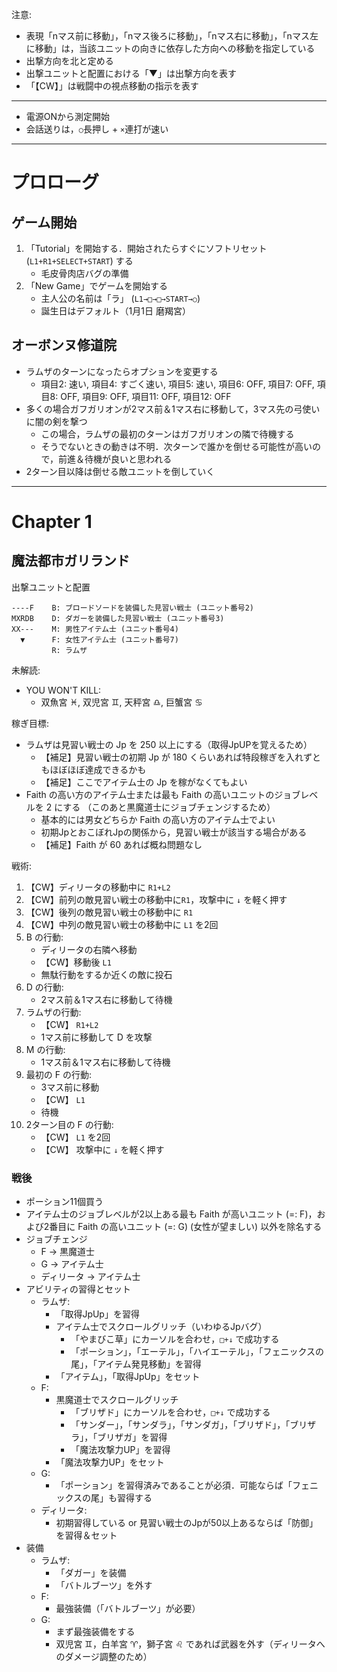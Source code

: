 注意:
* 表現「nマス前に移動」，「nマス後ろに移動」，「nマス右に移動」，「nマス左に移動」は，当該ユニットの向きに依存した方向への移動を指定している
* 出撃方向を北と定める
* 出撃ユニットと配置における「▼」は出撃方向を表す
* 「【CW】」は戦闘中の視点移動の指示を表す

--------

* 電源ONから測定開始
* 会話送りは，`○`長押し + `×`連打が速い

--------
# プロローグ

## ゲーム開始
1. 「Tutorial」を開始する．開始されたらすぐにソフトリセット (`L1+R1+SELECT+START`) する
   * 毛皮骨肉店バグの準備
3. 「New Game」でゲームを開始する
   * 主人公の名前は「ラ」 (`L1→□→□→START→○`)
   * 誕生日はデフォルト（1月1日 磨羯宮）

## オーボンヌ修道院
* ラムザのターンになったらオプションを変更する
   * 項目2: 速い, 項目4: すごく速い, 項目5: 速い, 項目6: OFF, 項目7: OFF, 項目8: OFF, 項目9: OFF, 項目11: OFF, 項目12: OFF
* 多くの場合ガフガリオンが2マス前＆1マス右に移動して，3マス先の弓使いに闇の剣を撃つ
   * この場合，ラムザの最初のターンはガフガリオンの隣で待機する
   * そうでないときの動きは不明．次ターンで誰かを倒せる可能性が高いので，前進＆待機が良いと思われる
* 2ターン目以降は倒せる敵ユニットを倒していく

--------
# Chapter 1

## 魔法都市ガリランド
出撃ユニットと配置
```
----F    B: ブロードソードを装備した見習い戦士 (ユニット番号2)
MXRDB    D: ダガーを装備した見習い戦士 (ユニット番号3)
XX---    M: 男性アイテム士 (ユニット番号4)
  ▼      F: 女性アイテム士 (ユニット番号7)
         R: ラムザ
```

未解読:
* YOU WON'T KILL:
   * 双魚宮 ♓, 双児宮 ♊, 天秤宮 ♎, 巨蟹宮 ♋

稼ぎ目標:
* ラムザは見習い戦士の Jp を 250 以上にする（取得JpUPを覚えるため）
   * 【補足】見習い戦士の初期 Jp が 180 くらいあれば特段稼ぎを入れずともほぼほぼ達成できるかも
   * 【補足】ここでアイテム士の Jp を稼がなくてもよい
* Faith の高い方のアイテム士または最も Faith の高いユニットのジョブレベルを 2 にする （このあと黒魔道士にジョブチェンジするため）
   * 基本的には男女どちらか Faith の高い方のアイテム士でよい
   * 初期JpとおこぼれJpの関係から，見習い戦士が該当する場合がある
   * 【補足】Faith が 60 あれば概ね問題なし

戦術:
1. 【CW】ディリータの移動中に `R1+L2`
1. 【CW】前列の敵見習い戦士の移動中に`R1`，攻撃中に `↓` を軽く押す
1. 【CW】後列の敵見習い戦士の移動中に `R1`
1. 【CW】中列の敵見習い戦士の移動中に `L1` を2回
1. B の行動:
   * ディリータの右隣へ移動
   * 【CW】移動後 `L1`
   * 無駄行動をするか近くの敵に投石
1. D の行動:
   * 2マス前＆1マス右に移動して待機
1. ラムザの行動:
   * 【CW】 `R1+L2`
   * 1マス前に移動して D を攻撃
1. M の行動:
   * 1マス前＆1マス右に移動して待機
1. 最初の F の行動:
   * 3マス前に移動
   * 【CW】 `L1`
   * 待機
1. 2ターン目の F の行動:
   * 【CW】 `L1` を2回
   * 【CW】 攻撃中に `↓` を軽く押す

### 戦後
* ポーション11個買う
* アイテム士のジョブレベルが2以上ある最も Faith が高いユニット (=: F)，および2番目に Faith の高いユニット (=: G) (女性が望ましい) 以外を除名する
* ジョブチェンジ
   * F → 黒魔道士
   * G → アイテム士
   * ディリータ → アイテム士
* アビリティの習得とセット
   * ラムザ:
      * 「取得JpUp」を習得
      * アイテム士でスクロールグリッチ（いわゆるJpバグ）
         * 「やまびこ草」にカーソルを合わせ，`□+↓` で成功する
         * 「ポーション」，「エーテル」，「ハイエーテル」，「フェニックスの尾」，「アイテム発見移動」を習得
      * 「アイテム」，「取得JpUp」をセット
   * F:
      * 黒魔道士でスクロールグリッチ
         * 「ブリザド」にカーソルを合わせ，`□+↓` で成功する
         * 「サンダー」，「サンダラ」，「サンダガ」，「ブリザド」，「ブリザラ」，「ブリザガ」を習得
         * 「魔法攻撃力UP」を習得
      * 「魔法攻撃力UP」をセット
   * G:
      * 「ポーション」を習得済みであることが必須．可能ならば「フェニックスの尾」も習得する 
   * ディリータ:
      * 初期習得している or 見習い戦士のJpが50以上あるならば「防御」を習得＆セット
* 装備
   * ラムザ:
      * 「ダガー」を装備 
      * 「バトルブーツ」を外す
   * F:
      * 最強装備（「バトルブーツ」が必要）
   * G:
      * まず最強装備をする
      * 双児宮 ♊，白羊宮 ♈，獅子宮 ♌ であれば武器を外す（ディリータへのダメージ調整のため）
